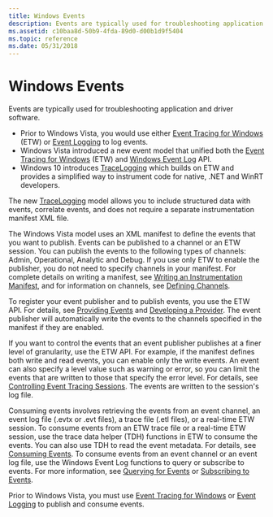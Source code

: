 ```yaml
---
title: Windows Events
description: Events are typically used for troubleshooting application and driver software.Prior to Windows Vista, you would use either Event Tracing for Windows (ETW) or Event Logging to log events.Windows Vista introduced a new event model that unified both the Event Tracing for Windows (ETW) and Windows Event Log API.Windows 10 introduces TraceLogging which builds on ETW and provides a simplified way to instrument code for native, .NET and WinRT developers.
ms.assetid: c10baa8d-50b9-4fda-89d0-d00b1d9f5404
ms.topic: reference
ms.date: 05/31/2018
---
```


# Windows Events

Events are typically used for troubleshooting application and driver software.

-   Prior to Windows Vista, you would use either [Event Tracing for Windows](/windows/desktop/ETW/event-tracing-portal) (ETW) or [Event Logging](/windows/desktop/EventLog/event-logging) to log events.
-   Windows Vista introduced a new event model that unified both the [Event Tracing for Windows](/windows/desktop/ETW/event-tracing-portal) (ETW) and [Windows Event Log](/windows/desktop/WES/windows-event-log) API.
-   Windows 10 introduces [TraceLogging](/windows/desktop/tracelogging/trace-logging-portal) which builds on ETW and provides a simplified way to instrument code for native, .NET and WinRT developers.

The new [TraceLogging](/windows/desktop/tracelogging/trace-logging-portal) model allows you to include structured data with events, correlate events, and does not require a separate instrumentation manifest XML file.

The Windows Vista model uses an XML manifest to define the events that you want to publish. Events can be published to a channel or an ETW session. You can publish the events to the following types of channels: Admin, Operational, Analytic and Debug. If you use only ETW to enable the publisher, you do not need to specify channels in your manifest. For complete details on writing a manifest, see [Writing an Instrumentation Manifest](/windows/desktop/WES/writing-an-instrumentation-manifest), and for information on channels, see [Defining Channels](/windows/desktop/WES/defining-channels).

To register your event publisher and to publish events, you use the ETW API. For details, see [Providing Events](/windows/desktop/ETW/providing-events) and [Developing a Provider](/windows/desktop/WES/developing-a-provider). The event publisher will automatically write the events to the channels specified in the manifest if they are enabled.

If you want to control the events that an event publisher publishes at a finer level of granularity, use the ETW API. For example, if the manifest defines both write and read events, you can enable only the write events. An event can also specify a level value such as warning or error, so you can limit the events that are written to those that specify the error level. For details, see [Controlling Event Tracing Sessions](/windows/desktop/ETW/controlling-event-tracing-sessions). The events are written to the session's log file.

Consuming events involves retrieving the events from an event channel, an event log file (.evtx or .evt files), a trace file (.etl files), or a real-time ETW session. To consume events from an ETW trace file or a real-time ETW session, use the trace data helper (TDH) functions in ETW to consume the events. You can also use TDH to read the event metadata. For details, see [Consuming Events](/windows/desktop/ETW/consuming-events). To consume events from an event channel or an event log file, use the Windows Event Log functions to query or subscribe to events. For more information, see [Querying for Events](/windows/desktop/WES/querying-for-events) or [Subscribing to Events](/windows/desktop/WES/subscribing-to-events).

Prior to Windows Vista, you must use [Event Tracing for Windows](/windows/desktop/ETW/event-tracing-portal) or [Event Logging](/windows/desktop/EventLog/event-logging) to publish and consume events.

 

 
